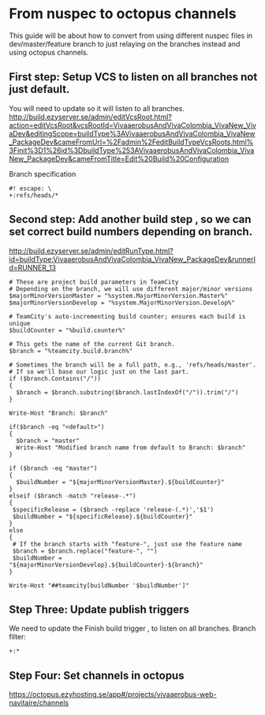 # From nuspec to octopus channels
This guide will be about how to convert from using different nuspec files in dev/master/feature branch to just relaying on the branches instead and using octopus channels.

## First step: Setup VCS to listen on all branches not just default.

You will need to update so it will listen to all branches.
http://build.ezyserver.se/admin/editVcsRoot.html?action=editVcsRoot&vcsRootId=VivaaerobusAndVivaColombia_VivaNew_VivaDev&editingScope=buildType%3AVivaaerobusAndVivaColombia_VivaNew_PackageDev&cameFromUrl=%2Fadmin%2FeditBuildTypeVcsRoots.html%3Finit%3D1%26id%3DbuildType%253AVivaaerobusAndVivaColombia_VivaNew_PackageDev&cameFromTitle=Edit%20Build%20Configuration

Branch specification
```
#! escape: \
+:refs/heads/*
```

## Second step: Add another build step , so we can set correct build numbers depending on branch.

http://build.ezyserver.se/admin/editRunType.html?id=buildType:VivaaerobusAndVivaColombia_VivaNew_PackageDev&runnerId=RUNNER_13

```
# These are project build parameters in TeamCity
# Depending on the branch, we will use different major/minor versions
$majorMinorVersionMaster = "%system.MajorMinorVersion.Master%"
$majorMinorVersionDevelop = "%system.MajorMinorVersion.Develop%"

# TeamCity's auto-incrementing build counter; ensures each build is unique
$buildCounter = "%build.counter%" 

# This gets the name of the current Git branch. 
$branch = "%teamcity.build.branch%"

# Sometimes the branch will be a full path, e.g., 'refs/heads/master'. 
# If so we'll base our logic just on the last part.
if ($branch.Contains("/")) 
{
  $branch = $branch.substring($branch.lastIndexOf("/")).trim("/")
}

Write-Host "Branch: $branch"

if($branch -eq "<default>")
{
  $branch = "master"
  Write-Host "Modified branch name from default to Branch: $branch"
}

if ($branch -eq "master") 
{
  $buildNumber = "${majorMinorVersionMaster}.${buildCounter}"
}
elseif ($branch -match "release-.*") 
{
 $specificRelease = ($branch -replace 'release-(.*)','$1')
 $buildNumber = "${specificRelease}.${buildCounter}"
}
else
{
 # If the branch starts with "feature-", just use the feature name
 $branch = $branch.replace("feature-", "")
 $buildNumber = "${majorMinorVersionDevelop}.${buildCounter}-${branch}"
}

Write-Host "##teamcity[buildNumber '$buildNumber']"
```

## Step Three: Update publish triggers
We need to update the Finish build trigger , to listen on all branches. 
Branch filter: 
```
+:*
```

## Step Four: Set channels in octopus
https://octopus.ezyhosting.se/app#/projects/vivaaerobus-web-navitaire/channels